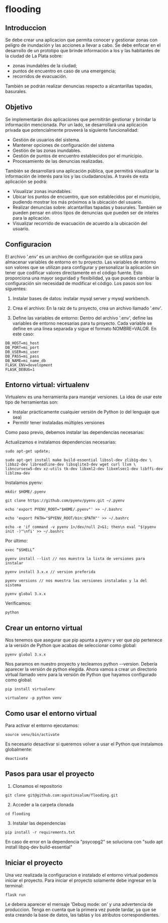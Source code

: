# flooding

## Introduccion

Se debe crear una aplicacion que permita conocer y gestionar zonas con peligro de inundación y las acciones a llevar a cabo. Se debe enfocar en el desarrollo de un prototipo que brinde información a los
y las habitantes de la ciudad de La Plata sobre:
- zonas inundables de la ciudad;
- puntos de encuentro en caso de una emergencia;
- recorridos de evacuación.

También se podrán realizar denuncias respecto a alcantarillas tapadas, basurales.

## Objetivo

Se implementarán dos aplicaciones que permitirán gestionar y brindar la información mencionada. Por un lado, se desarrollará una aplicación privada que potencialmente proveerá la siguiente funcionalidad:
- Gestión de usuarios del sistema.
- Mantener opciones de configuración del sistema
- Gestión de las zonas inundables.
- Gestión de puntos de encuentro establecidos por el municipio.
- Procesamiento de las denuncias realizadas.

También se desarrollará una aplicación pública, que permitirá visualizar la información de interés para los y las ciudadanos/as. A través de esta aplicación se podrá:
- Visualizar zonas inundables.
- Ubicar los puntos de encuentro, que son establecidos por el municipio, pudiendo mostrar los más próximos a la ubicación del usuario.
- Realizar denuncias sobre: alcantarillas tapadas y basurales. También se pueden pensar en otros tipos de denuncias que pueden ser de inteŕes para la aplicación.
- Visualizar recorrido de evacuación de acuerdo a la ubicación del usuario.

## Configuracion

El archivo '.env' es un archivo de configuración que se utiliza para almacenar variables de entorno en tu proyecto. Las variables de entorno son valores que se utilizan para configurar y personalizar la aplicación sin tener que codificar valores directamente en el código fuente. Esto proporciona una mayor seguridad y flexibilidad, ya que puedes cambiar la configuración sin necesidad de modificar el código. Los pasos son los siguentes:

1. Instalar bases de datos: instalar mysql server y mysql workbench.

1. Crea el archivo: En la raíz de tu proyecto, crea un archivo llamado '.env'.

2. Define las variables de entorno: Dentro del archivo '.env', define las variables de entorno necesarias para tu proyecto. Cada variable se define en una línea separada y sigue el formato NOMBRE=VALOR. En este caso:

```
DB_HOST=mi_host
DB_PORT=mi_port
DB_USER=mi_user
DB_PASS=mi_pass
DB_NAME=mi_name_db
FLASK_ENV=development
FLASK_DEBUG=1
```

## Entorno virtual: virtualenv

Virtualenv es una herramienta para manejar versiones. La idea de usar este tipo de herramientas son:

* Instalar prácticamente cualquier versión de Python (o del lenguaje que sea)
* Permitir tener instaladas múltiples versiones

Como paso previo, debemos instalar las dependencias necesarias:

Actualizamos e instalamos dependencias necesarias:

```
sudo apt-get update;
```

```
sudo apt-get install make build-essential libssl-dev zlib1g-dev \ libbz2-dev libreadline-dev libsqlite3-dev wget curl llvm \ libncursesw5-dev xz-utils tk-dev libxml2-dev libxmlsec1-dev libffi-dev liblzma-dev
```

Instalamos pyenv:

```
mkdir $HOME/.pyenv
```

```
git clone https://github.com/pyenv/pyenv.git ~/.pyenv
```

```
echo 'export PYENV_ROOT="$HOME/.pyenv"' >> ~/.bashrc
```

```
echo 'export PATH="$PYENV_ROOT/bin:$PATH"' >> ~/.bashrc
```

```
echo -e 'if command -v pyenv 1>/dev/null 2>&1; then\n eval "$(pyenv init -)"\nfi' >> ~/.bashrc
```

Por último:

```
exec “$SHELL”
```

```
pyenv install --list // nos muestra la lista de versiones para instalar
```

```
pyenv install 3.x.x // version preferida
```

```
pyenv versions // nos muestra las versiones instaladas y la del sistema
```

```
pyenv global 3.x.x
```

Verificamos:

```
python
```

## Crear un entorno virtual

Nos tenemos que asegurar que pip apunta a pyenv y ver que pip pertenece a la versión de Python que acabas de seleccionar como global:

```
pyenv global 3.x.x
```

Nos paramos en nuestro proyecto y tecleamos python --version. Debería aparecer la versión de python elegida. Ahora vamos a crear un directorio virtual llamado venv para la versión de Python que hayamos configurado como global:

```
pip install virtualenv
```

```
virtualenv -p python venv
```

## Como usar el entorno virtual

Para activar el entorno ejecutamos:

```
source venv/bin/activate
```

Es necesario desactivar si queremos volver a usar el Python que instalamos
globalmente:

```
deactivate
```

## Pasos para usar el proyecto


1. Clonamos el repositorio

```
git clone git@github.com:agustinsalum/flooding.git
```

2. Acceder a la carpeta clonada

```
cd flooding
```

3. Instalar las dependencias

```
pip install -r requirements.txt
```

En caso de error en la dependencia "psycopg2" se soluciona con "sudo apt install libpq-dev build-essential"


## Iniciar el proyecto

Una vez realizada la configuracion e instalado el entorno virtual podemos iniciar el proyecto. Para iniciar el proyecto solamente debe ingresar en la terminal:

```
flask run
```

Le debera aparecer el mensaje 'Debug mode: on' y una advertencia de produccion. Tenga en cuenta que la primera vez puede tardar, ya que se esta creando la base de datos, las tablas y los atributos correspondientes. 



